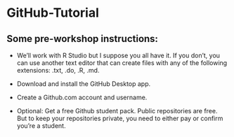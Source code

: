 # GitHub-Tutorial

## Some pre-workshop instructions: 

- We’ll work with R Studio but I suppose you all have it. If you don’t, you can use another text editor that can create files with any of the following extensions: .txt, .do, .R, .md. 

- Download and install the GitHub Desktop app.

- Create a Github.com account and username.

- Optional: Get a free Github student pack. Public repositories are free.  But to keep your repositories private, you need to either pay or confirm you’re a student. 
